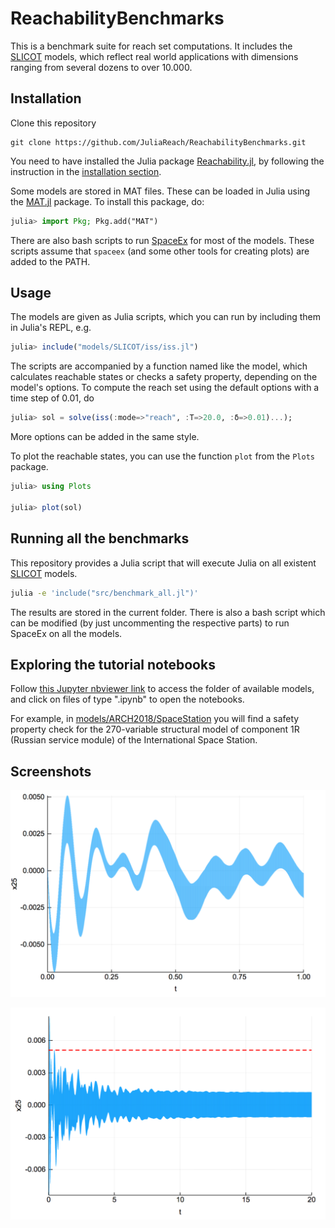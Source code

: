 # ReachabilityBenchmarks

This is a benchmark suite for reach set computations. It includes the [SLICOT](http://slicot.org/20-site/126-benchmark-examples-for-model-reduction) models, which reflect real world applications with dimensions ranging from several dozens to over 10.000. 

## Installation

Clone this repository

```
git clone https://github.com/JuliaReach/ReachabilityBenchmarks.git
```

You need to have installed the Julia package [Reachability.jl](https://github.com/JuliaReach/Reachability.jl),
by following the instruction in the [installation section](https://github.com/JuliaReach/Reachability.jl#installing).

Some models are stored in MAT files. These can be loaded in Julia using the [MAT.jl](https://github.com/JuliaIO/MAT.jl) package. To install this package, do:

```julia
julia> import Pkg; Pkg.add("MAT")
```

There are also bash scripts to run [SpaceEx](http://spaceex.imag.fr/) for most of the models.
These scripts assume that `spaceex` (and some other tools for creating plots) are added to the PATH.

## Usage

The models are given as Julia scripts, which you can run by including them in
Julia's REPL, e.g.

```julia
julia> include("models/SLICOT/iss/iss.jl")
```

The scripts are accompanied by a function named like the model, which calculates
reachable states or checks a safety property, depending on the model's options.
To compute the reach set using the default options with a time step of 0.01, do

```julia
julia> sol = solve(iss(:mode=>"reach", :T=>20.0, :δ=>0.01)...);
```

More options can be added in the same style.

To plot the reachable states, you can use the function `plot` from the `Plots`
package.

```julia
julia> using Plots

julia> plot(sol)
```

## Running all the benchmarks

This repository provides a Julia script that will execute Julia on all existent
[SLICOT](http://slicot.org/20-site/126-benchmark-examples-for-model-reduction) models.
```bash
julia -e 'include("src/benchmark_all.jl")'
```
The results are stored in the current folder.
There is also a bash script which can be modified (by just uncommenting the
respective parts) to run SpaceEx on all the models.

## Exploring the tutorial notebooks

Follow [this Jupyter nbviewer link](https://nbviewer.jupyter.org/github/JuliaReach/ReachabilityBenchmarks/tree/master/models/) to access the folder of available models, and click on files of type ".ipynb" to open the notebooks.

For example, in [models/ARCH2018/SpaceStation](https://nbviewer.jupyter.org/github/JuliaReach/ReachabilityBenchmarks/blob/master/models/ARCH2018/SpaceStation/ISS.ipynb) you will find a safety property check for the 270-variable structural model of component 1R (Russian service module) of the International Space Station.

## Screenshots

![buildingT1](models/ARCH/AFF/Building/buildingT1.png)

![buildingT20](models/ARCH/AFF/Building/buildingT20.png )
